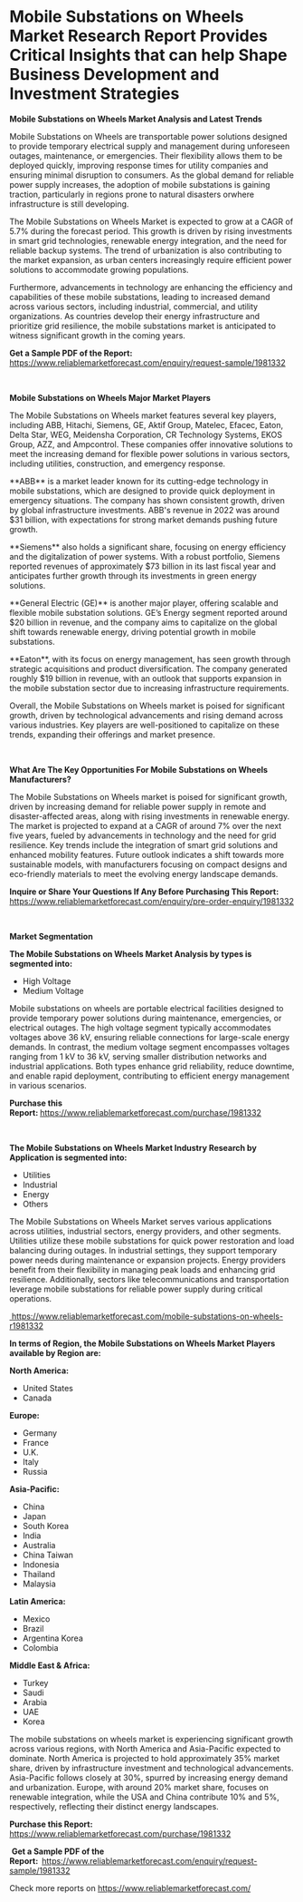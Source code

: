 <p><h1>Mobile Substations on Wheels Market Research Report Provides Critical Insights that can help Shape Business Development and Investment Strategies</h1></p><p><strong>Mobile Substations on Wheels Market Analysis and Latest Trends</strong></p>
<p><p>Mobile Substations on Wheels are transportable power solutions designed to provide temporary electrical supply and management during unforeseen outages, maintenance, or emergencies. Their flexibility allows them to be deployed quickly, improving response times for utility companies and ensuring minimal disruption to consumers. As the global demand for reliable power supply increases, the adoption of mobile substations is gaining traction, particularly in regions prone to natural disasters orwhere infrastructure is still developing.</p><p>The Mobile Substations on Wheels Market is expected to grow at a CAGR of 5.7% during the forecast period. This growth is driven by rising investments in smart grid technologies, renewable energy integration, and the need for reliable backup systems. The trend of urbanization is also contributing to the market expansion, as urban centers increasingly require efficient power solutions to accommodate growing populations.</p><p>Furthermore, advancements in technology are enhancing the efficiency and capabilities of these mobile substations, leading to increased demand across various sectors, including industrial, commercial, and utility organizations. As countries develop their energy infrastructure and prioritize grid resilience, the mobile substations market is anticipated to witness significant growth in the coming years.</p></p>
<p><strong>Get a Sample PDF of the Report:&nbsp;</strong> <a href="https://www.reliablemarketforecast.com/enquiry/request-sample/1981332?utm_campaign=3521&utm_medium=2&utm_source=Github&utm_content=ia&utm_term=07042025&utm_id=mobile-substations-on-wheels">https://www.reliablemarketforecast.com/enquiry/request-sample/1981332</a></p>
<p>&nbsp;</p>
<p><strong>Mobile Substations on Wheels Major Market Players</strong></p>
<p><p>The Mobile Substations on Wheels market features several key players, including ABB, Hitachi, Siemens, GE, Aktif Group, Matelec, Efacec, Eaton, Delta Star, WEG, Meidensha Corporation, CR Technology Systems, EKOS Group, AZZ, and Ampcontrol. These companies offer innovative solutions to meet the increasing demand for flexible power solutions in various sectors, including utilities, construction, and emergency response.</p><p>**ABB** is a market leader known for its cutting-edge technology in mobile substations, which are designed to provide quick deployment in emergency situations. The company has shown consistent growth, driven by global infrastructure investments. ABB's revenue in 2022 was around $31 billion, with expectations for strong market demands pushing future growth.</p><p>**Siemens** also holds a significant share, focusing on energy efficiency and the digitalization of power systems. With a robust portfolio, Siemens reported revenues of approximately $73 billion in its last fiscal year and anticipates further growth through its investments in green energy solutions.</p><p>**General Electric (GE)** is another major player, offering scalable and flexible mobile substation solutions. GE’s Energy segment reported around $20 billion in revenue, and the company aims to capitalize on the global shift towards renewable energy, driving potential growth in mobile substations.</p><p>**Eaton**, with its focus on energy management, has seen growth through strategic acquisitions and product diversification. The company generated roughly $19 billion in revenue, with an outlook that supports expansion in the mobile substation sector due to increasing infrastructure requirements.</p><p>Overall, the Mobile Substations on Wheels market is poised for significant growth, driven by technological advancements and rising demand across various industries. Key players are well-positioned to capitalize on these trends, expanding their offerings and market presence.</p></p>
<p>&nbsp;</p>
<p><strong>What Are The Key Opportunities For Mobile Substations on Wheels Manufacturers?</strong></p>
<p><p>The Mobile Substations on Wheels market is poised for significant growth, driven by increasing demand for reliable power supply in remote and disaster-affected areas, along with rising investments in renewable energy. The market is projected to expand at a CAGR of around 7% over the next five years, fueled by advancements in technology and the need for grid resilience. Key trends include the integration of smart grid solutions and enhanced mobility features. Future outlook indicates a shift towards more sustainable models, with manufacturers focusing on compact designs and eco-friendly materials to meet the evolving energy landscape demands.</p></p>
<p><strong>Inquire or Share Your Questions If Any Before Purchasing This Report:</strong> <a href="https://www.reliablemarketforecast.com/enquiry/pre-order-enquiry/1981332?utm_campaign=3521&utm_medium=2&utm_source=Github&utm_content=ia&utm_term=07042025&utm_id=mobile-substations-on-wheels">https://www.reliablemarketforecast.com/enquiry/pre-order-enquiry/1981332</a></p>
<p>&nbsp;</p>
<p><strong>Market Segmentation</strong></p>
<p><strong>The Mobile Substations on Wheels Market Analysis by types is segmented into:</strong></p>
<p><ul><li>High Voltage</li><li>Medium Voltage</li></ul></p>
<p><p>Mobile substations on wheels are portable electrical facilities designed to provide temporary power solutions during maintenance, emergencies, or electrical outages. The high voltage segment typically accommodates voltages above 36 kV, ensuring reliable connections for large-scale energy demands. In contrast, the medium voltage segment encompasses voltages ranging from 1 kV to 36 kV, serving smaller distribution networks and industrial applications. Both types enhance grid reliability, reduce downtime, and enable rapid deployment, contributing to efficient energy management in various scenarios.</p></p>
<p><strong>Purchase this Report:&nbsp;</strong><a href="https://www.reliablemarketforecast.com/purchase/1981332?utm_campaign=3521&utm_medium=2&utm_source=Github&utm_content=ia&utm_term=07042025&utm_id=mobile-substations-on-wheels">https://www.reliablemarketforecast.com/purchase/1981332</a></p>
<p>&nbsp;</p>
<p><strong>The Mobile Substations on Wheels Market Industry Research by Application is segmented into:</strong></p>
<p><ul><li>Utilities</li><li>Industrial</li><li>Energy</li><li>Others</li></ul></p>
<p><p>The Mobile Substations on Wheels Market serves various applications across utilities, industrial sectors, energy providers, and other segments. Utilities utilize these mobile substations for quick power restoration and load balancing during outages. In industrial settings, they support temporary power needs during maintenance or expansion projects. Energy providers benefit from their flexibility in managing peak loads and enhancing grid resilience. Additionally, sectors like telecommunications and transportation leverage mobile substations for reliable power supply during critical operations.</p></p>
<p><a href="https://www.reliablemarketforecast.com/mobile-substations-on-wheels-r1981332?utm_campaign=3521&utm_medium=2&utm_source=Github&utm_content=ia&utm_term=07042025&utm_id=mobile-substations-on-wheels">&nbsp;https://www.reliablemarketforecast.com/mobile-substations-on-wheels-r1981332</a></p>
<p><strong>In terms of Region, the Mobile Substations on Wheels Market Players available by Region are:</strong></p>
<p>
    <p> <strong> North America: </strong>
        <ul>
            <li>United States</li>
            <li>Canada</li>
        </ul>
        </p> 
    <p> <strong> Europe: </strong>
        <ul>
            <li>Germany</li>
            <li>France</li>
            <li>U.K.</li>
            <li>Italy</li>
            <li>Russia</li>
        </ul>
        </p> 
    <p> <strong> Asia-Pacific: </strong>
        <ul>
            <li>China</li>
            <li>Japan</li>
            <li>South Korea</li>
            <li>India</li>
            <li>Australia</li>
            <li>China Taiwan</li>
            <li>Indonesia</li>
            <li>Thailand</li>
            <li>Malaysia</li>
        </ul>
        </p> 
    <p> <strong> Latin America: </strong>
        <ul>
            <li>Mexico</li>
            <li>Brazil</li>
            <li>Argentina Korea</li>
            <li>Colombia</li>
        </ul>
        </p> 
    <p> <strong> Middle East & Africa: </strong>
        <ul>
            <li>Turkey</li>
            <li>Saudi</li>
            <li>Arabia</li>
            <li>UAE</li>
            <li>Korea</li>
        </ul>
    </p>
    </p>
<p><p>The mobile substations on wheels market is experiencing significant growth across various regions, with North America and Asia-Pacific expected to dominate. North America is projected to hold approximately 35% market share, driven by infrastructure investment and technological advancements. Asia-Pacific follows closely at 30%, spurred by increasing energy demand and urbanization. Europe, with around 20% market share, focuses on renewable integration, while the USA and China contribute 10% and 5%, respectively, reflecting their distinct energy landscapes.</p></p>
<p><strong>Purchase this Report: </strong><a href="https://www.reliablemarketforecast.com/purchase/1981332?utm_campaign=3521&utm_medium=2&utm_source=Github&utm_content=ia&utm_term=07042025&utm_id=mobile-substations-on-wheels">https://www.reliablemarketforecast.com/purchase/1981332</a></p>
<p>&nbsp;<strong>Get a Sample PDF of the Report:&nbsp;&nbsp;</strong><a href="https://www.reliablemarketforecast.com/enquiry/request-sample/1981332?utm_campaign=3521&utm_medium=2&utm_source=Github&utm_content=ia&utm_term=07042025&utm_id=mobile-substations-on-wheels">https://www.reliablemarketforecast.com/enquiry/request-sample/1981332</a></p>
<p><strong></strong></p>
<p>Check more reports on <a href="https://www.reliablemarketforecast.com/?utm_campaign=3521&utm_medium=2&utm_source=Github&utm_content=ia&utm_term=07042025&utm_id=mobile-substations-on-wheels">https://www.reliablemarketforecast.com/</a></p>